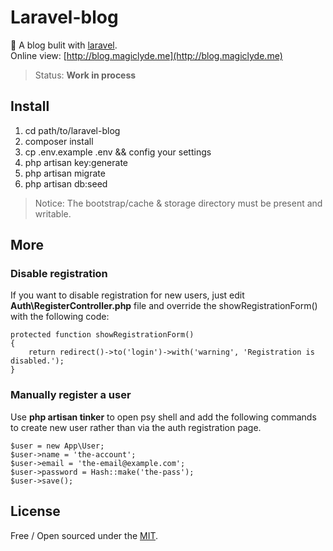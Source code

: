 # Laravel-blog
:rocket: A blog bulit with [laravel](https://laravel.com/).<br/>
Online view: [http://blog.magiclyde.me](http://blog.magiclyde.me)<br/>

> Status: **Work in process**

## Install
1. cd path/to/laravel-blog
2. composer install
3. cp .env.example .env && config your settings
4. php artisan key:generate 
5. php artisan migrate
6. php artisan db:seed

> Notice: The bootstrap/cache & storage directory must be present and writable.

## More
### Disable registration
If you want to disable registration for new users, just edit **Auth\RegisterController.php** file and override the showRegistrationForm() with the following code:

    protected function showRegistrationForm()
    {
        return redirect()->to('login')->with('warning', 'Registration is disabled.');
    }

### Manually register a user 
Use **php artisan tinker** to open psy shell and add the following commands to create new user rather than via the auth registration page.
    
	$user = new App\User;
	$user->name = 'the-account';
    $user->email = 'the-email@example.com';
    $user->password = Hash::make('the-pass');
    $user->save();

## License
Free / Open sourced under the [MIT](https://github.com/magiclyde/laravel-blog/blob/master/LICENSE).
